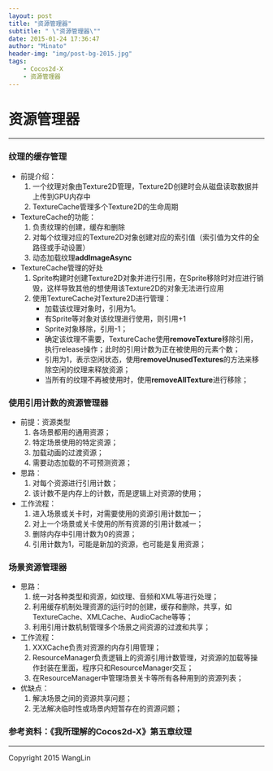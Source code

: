 ```yaml
---
layout: post
title: "资源管理器"
subtitle: " \"资源管理器\""
date: 2015-01-24 17:36:47
author: "Minato"
header-img: "img/post-bg-2015.jpg"
tags:
    - Cocos2d-X
    - 资源管理器
---
```


# 资源管理器

----

### 纹理的缓存管理
+ 前提介绍：
	1. 一个纹理对象由Texture2D管理，Texture2D创建时会从磁盘读取数据并上传到GPU内存中
	2. TextureCache管理多个Texture2D的生命周期
+ TextureCache的功能：
	1. 负责纹理的创建，缓存和删除
	2. 对每个纹理对应的Texture2D对象创建对应的索引值（索引值为文件的全路径或手动设置）
	3. 动态加载纹理**addImageAsync**
+ TextureCache管理的好处     
    1. Sprite构建时创建Texture2D对象并进行引用，在Sprite移除时对应进行销毁，这样导致其他的想使用该Texture2D的对象无法进行应用
    2. 使用TextureCache对Texture2D进行管理：
         + 加载该纹理对象时，引用为1。
         + 有Sprite等对象对该纹理进行使用，则引用+1
         + Sprite对象移除，引用-1；
         + 确定该纹理不需要，TextureCache使用**removeTexture**移除引用，执行release操作；此时的引用计数为正在被使用的元素个数；
         + 引用为1，表示空闲状态，使用**removeUnusedTextures**的方法来移除空闲的纹理来释放资源；
         + 当所有的纹理不再被使用时，使用**removeAllTexture**进行移除；     

### 使用引用计数的资源管理器
+ 前提：资源类型
    1. 各场景都用的通用资源；
    2. 特定场景使用的特定资源；
    3. 加载动画的过渡资源；
    4. 需要动态加载的不可预测资源；
+ 思路：
    1. 对每个资源进行引用计数；
    2. 该计数不是内存上的计数，而是逻辑上对资源的使用；
+ 工作流程：
    1. 进入场景或关卡时，对需要使用的资源引用计数加一；
    2. 对上一个场景或关卡使用的所有资源的引用计数减一；
    3. 删除内存中引用计数为0的资源；
    4. 引用计数为1，可能是新加的资源，也可能是复用资源；
    
### 场景资源管理器
+ 思路：
    1. 统一对各种类型和资源，如纹理、音频和XML等进行处理；
    2. 利用缓存机制处理资源的运行时的创建，缓存和删除，共享，如TextureCache、XMLCache、AudioCache等等；
    3. 利用引用计数机制管理多个场景之间资源的过渡和共享；
+ 工作流程：
    1. XXXCache负责对资源的内存引用管理；
    2. ResourceManager负责逻辑上的资源引用计数管理，对资源的加载等操作封装在里面，程序只和ResourceManager交互；
    3. 在ResourceManager中管理场景关卡等所有各种用到的资源列表；
+ 优缺点：
    1. 解决场景之间的资源共享问题；
    2. 无法解决临时性或场景内短暂存在的资源问题；
    

### 参考资料：《我所理解的Cocos2d-X》第五章纹理

------

Copyright 2015 WangLin
<!-- create time: 2015-01-24 17:36:47  -->
   
   
   
   
   
   
   
   
   
   
   
   
   
   
   
   
   
   
   